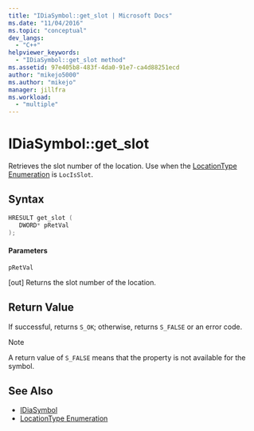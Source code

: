 ```yaml
---
title: "IDiaSymbol::get_slot | Microsoft Docs"
ms.date: "11/04/2016"
ms.topic: "conceptual"
dev_langs:
  - "C++"
helpviewer_keywords:
  - "IDiaSymbol::get_slot method"
ms.assetid: 97e405b8-483f-4da0-91e7-ca4d88251ecd
author: "mikejo5000"
ms.author: "mikejo"
manager: jillfra
ms.workload:
  - "multiple"
---
```

# IDiaSymbol::get_slot
Retrieves the slot number of the location. Use when the [LocationType Enumeration](../../debugger/debug-interface-access/locationtype.md) is `LocIsSlot`.

## Syntax

```C++
HRESULT get_slot ( 
   DWORD* pRetVal
);
```

#### Parameters
 `pRetVal`

[out] Returns the slot number of the location.

## Return Value
 If successful, returns `S_OK`; otherwise, returns `S_FALSE` or an error code.

> [!NOTE]
>  A return value of `S_FALSE` means that the property is not available for the symbol.

## See Also
- [IDiaSymbol](../../debugger/debug-interface-access/idiasymbol.md)
- [LocationType Enumeration](../../debugger/debug-interface-access/locationtype.md)